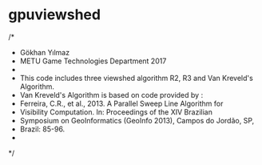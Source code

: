 # gpuviewshed
/*
* Gökhan Yılmaz 
* METU Game Technologies Department 2017  
* 
* This code includes three viewshed algorithm R2, R3 and Van Kreveld's Algorithm.
* Van Kreveld's Algorithm is based on code provided by :
* Ferreira, C.R., et al., 2013. A Parallel Sweep Line Algorithm for
* Visibility Computation. In: Proceedings of the XIV Brazilian 
* Symposium on GeoInformatics (GeoInfo 2013), Campos do Jordão, SP,
* Brazil: 85-96.
*
*/
